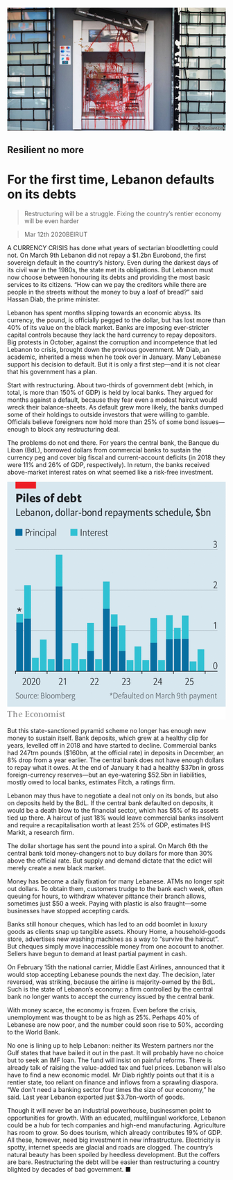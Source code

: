 ![](./images/20200314_MAP004_0.jpg)

## Resilient no more

# For the first time, Lebanon defaults on its debts

> Restructuring will be a struggle. Fixing the country’s rentier economy will be even harder

> Mar 12th 2020BEIRUT

A  CURRENCY CRISIS has done what years of sectarian bloodletting could not. On March 9th Lebanon did not repay a $1.2bn Eurobond, the first sovereign default in the country’s history. Even during the darkest days of its civil war in the 1980s, the state met its obligations. But Lebanon must now choose between honouring its debts and providing the most basic services to its citizens. “How can we pay the creditors while there are people in the streets without the money to buy a loaf of bread?” said Hassan Diab, the prime minister.

Lebanon has spent months slipping towards an economic abyss. Its currency, the pound, is officially pegged to the dollar, but has lost more than 40% of its value on the black market. Banks are imposing ever-stricter capital controls because they lack the hard currency to repay depositors. Big protests in October, against the corruption and incompetence that led Lebanon to crisis, brought down the previous government. Mr Diab, an academic, inherited a mess when he took over in January. Many Lebanese support his decision to default. But it is only a first step—and it is not clear that his government has a plan.

Start with restructuring. About two-thirds of government debt (which, in total, is more than 150% of GDP) is held by local banks. They argued for months against a default, because they fear even a modest haircut would wreck their balance-sheets. As default grew more likely, the banks dumped some of their holdings to outside investors that were willing to gamble. Officials believe foreigners now hold more than 25% of some bond issues—enough to block any restructuring deal.

The problems do not end there. For years the central bank, the Banque du Liban (BdL), borrowed dollars from commercial banks to sustain the currency peg and cover big fiscal and current-account deficits (in 2018 they were 11% and 26% of GDP, respectively). In return, the banks received above-market interest rates on what seemed like a risk-free investment.

![](./images/20200314_MAC609.png)

But this state-sanctioned pyramid scheme no longer has enough new money to sustain itself. Bank deposits, which grew at a healthy clip for years, levelled off in 2018 and have started to decline. Commercial banks had 247trn pounds ($160bn, at the official rate) in deposits in December, an 8% drop from a year earlier. The central bank does not have enough dollars to repay what it owes. At the end of January it had a healthy $37bn in gross foreign-currency reserves—but an eye-watering $52.5bn in liabilities, mostly owed to local banks, estimates Fitch, a ratings firm.

Lebanon may thus have to negotiate a deal not only on its bonds, but also on deposits held by the BdL. If the central bank defaulted on deposits, it would be a death blow to the financial sector, which has 55% of its assets tied up there. A haircut of just 18% would leave commercial banks insolvent and require a recapitalisation worth at least 25% of GDP, estimates IHS Markit, a research firm.

The dollar shortage has sent the pound into a spiral. On March 6th the central bank told money-changers not to buy dollars for more than 30% above the official rate. But supply and demand dictate that the edict will merely create a new black market.

Money has become a daily fixation for many Lebanese. ATMs no longer spit out dollars. To obtain them, customers trudge to the bank each week, often queuing for hours, to withdraw whatever pittance their branch allows, sometimes just $50 a week. Paying with plastic is also fraught—some businesses have stopped accepting cards.

Banks still honour cheques, which has led to an odd boomlet in luxury goods as clients snap up tangible assets. Khoury Home, a household-goods store, advertises new washing machines as a way to “survive the haircut”. But cheques simply move inaccessible money from one account to another. Sellers have begun to demand at least partial payment in cash.

On February 15th the national carrier, Middle East Airlines, announced that it would stop accepting Lebanese pounds the next day. The decision, later reversed, was striking, because the airline is majority-owned by the BdL. Such is the state of Lebanon’s economy: a firm controlled by the central bank no longer wants to accept the currency issued by the central bank.

With money scarce, the economy is frozen. Even before the crisis, unemployment was thought to be as high as 25%. Perhaps 40% of Lebanese are now poor, and the number could soon rise to 50%, according to the World Bank.

No one is lining up to help Lebanon: neither its Western partners nor the Gulf states that have bailed it out in the past. It will probably have no choice but to seek an IMF loan. The fund will insist on painful reforms. There is already talk of raising the value-added tax and fuel prices. Lebanon will also have to find a new economic model. Mr Diab rightly points out that it is a rentier state, too reliant on finance and inflows from a sprawling diaspora. “We don’t need a banking sector four times the size of our economy,” he said. Last year Lebanon exported just $3.7bn-worth of goods.

Though it will never be an industrial powerhouse, businessmen point to opportunities for growth. With an educated, multilingual workforce, Lebanon could be a hub for tech companies and high-end manufacturing. Agriculture has room to grow. So does tourism, which already contributes 19% of GDP. All these, however, need big investment in new infrastructure. Electricity is spotty, internet speeds are glacial and roads are clogged. The country’s natural beauty has been spoiled by heedless development. But the coffers are bare. Restructuring the debt will be easier than restructuring a country blighted by decades of bad government. ■